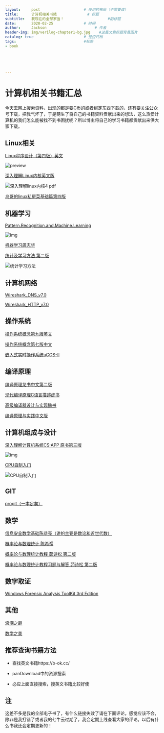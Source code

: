 ```yaml
---
layout:     post                    # 使用的布局（不需要改）
title:      计算机相关书籍              # 标题 
subtitle:   我现在的全部家当！					 #副标题
date:       2020-02-25              # 时间
author:     Jackson                      # 作者
header-img: img/verilog-chapter1-bg.jpg    #这篇文章标题背景图片
catalog: true                       # 是否归档
tags:                               #标签
- book





---
```


# 计算机相关书籍汇总

今天去网上搜索资料，出现的都是要C币的或者绑定东西下载的，还有要关注公众号下载，把我气坏了，于是萌生了将自己的书籍资料贡献出来的想法，这么热爱计算机的我们怎么能被找不到书困扰呢？所以博主将自己的学习书籍都贡献出来供大家下载。

## Linux相关

[Linux程序设计（第四版）英文](http://sql.icrystal.top/book%2FBeginning%20Linux%20Programming%2C%204%20Ed.pdf)

![preview](https://pic4.zhimg.com/v2-a7c67a750a76f1d126491bef88921f77_r.jpg)

[深入理解Linux内核英文版](http://sql.icrystal.top/book%2Funderstanding.linux.kernel.pdf)

![深入理解linux内核4 pdf](http://pic.downcc.com/upload/2017-8/201783155049764860.png)

[鸟哥的linux私房菜基础篇第四版](http://sql.icrystal.top/book%2F%E9%B8%9F%E5%93%A5%E7%9A%84Linux%E7%A7%81%E6%88%BF%E8%8F%9C-%E5%9F%BA%E7%A1%80%E7%AF%87%E7%AC%AC%E5%9B%9B%E7%89%88.pdf)

## 机器学习

[Pattern.Recognition.and.Machine.Learning](http://sql.icrystal.top/book%2FPattern.Recognition.and.Machine.Learning.pdf)

![img](https://img1.doubanio.com/view/subject/l/public/s29839398.jpg)

[机器学习周志华](http://sql.icrystal.top/book%2F%E6%9C%BA%E5%99%A8%E5%AD%A6%E4%B9%A0_%E5%91%A8%E5%BF%97%E5%8D%8E.pdf)

[统计及学习方法 第二版](http://sql.icrystal.top/book%2F%E7%BB%9F%E8%AE%A1%E5%AD%A6%E4%B9%A0%E6%96%B9%E6%B3%95%20%E7%AC%AC%E4%BA%8C%E7%89%88.pdf)

![统计学习方法](https://img3.doubanio.com/view/subject/s/public/s9108113.jpg)

## 计算机网络

[Wireshark_DNS_v7.0](http://sql.icrystal.top/book%2FWireshark_DNS_v7.0.pdf)

[Wireshark_HTTP_v7.0](http://sql.icrystal.top/book%2FWireshark_HTTP_v7.0.pdf)

## 操作系统

[操作系统概念第九版英文](http://sql.icrystal.top/book%2FOperating.System.Concepts.pdf)

[操作系统概念第七版中文](http://sql.icrystal.top/book%2F%E6%93%8D%E4%BD%9C%E7%B3%BB%E7%BB%9F%E6%A6%82%E5%BF%B5%E7%AC%AC%E4%B8%83%E7%89%88%E4%B8%AD%E6%96%87%E7%89%88.pdf)

[嵌入式实时操作系统uCOS-II](http://sql.icrystal.top/book%2F%E5%B5%8C%E5%85%A5%E5%BC%8F%E5%AE%9E%E6%97%B6%E6%93%8D%E4%BD%9C%E7%B3%BB%E7%BB%9FuCOS-II%28%E4%B8%AD%E6%96%87%E7%89%88%29.pdf)

## 编译原理

[编译原理龙书中文第二版](http://sql.icrystal.top/book%2F1.%5B%E9%BE%99%E4%B9%A6%5D%E7%BC%96%E8%AF%91%E5%8E%9F%E7%90%86%20%E4%B8%AD%E6%96%87%E7%AC%AC%E4%BA%8C%E7%89%88%20%E4%B9%A6%E7%AD%BE.pdf)

[现代编译原理C语言描述虎书](http://sql.icrystal.top/book%2F%E7%8E%B0%E4%BB%A3%E7%BC%96%E8%AF%91%E5%8E%9F%E7%90%86-c%E8%AF%AD%E8%A8%80%E6%8F%8F%E8%BF%B0.pdf)

[高级编译器设计与实现鲸书](http://sql.icrystal.top/book%2F%E9%AB%98%E7%BA%A7%E7%BC%96%E8%AF%91%E5%99%A8%E8%AE%BE%E8%AE%A1%E4%B8%8E%E5%AE%9E%E7%8E%B0.pdf)

[编译原理与实践中文版](http://sql.icrystal.top/book%2F%E7%BC%96%E8%AF%91%E5%8E%9F%E7%90%86%E4%B8%8E%E5%AE%9E%E8%B7%B5%E4%B8%AD%E6%96%87%E7%89%88.pdf)

## 计算机组成与设计

[深入理解计算机系统CS:APP 原书第三版](http://sql.icrystal.top/book%2F541118%20%E6%B7%B1%E5%85%A5%E7%90%86%E8%A7%A3%E8%AE%A1%E7%AE%97%E6%9C%BA%E7%B3%BB%E7%BB%9F%EF%BC%88%E5%8E%9F%E4%B9%A6%E7%AC%AC%E4%B8%89%E7%89%883%EF%BC%89@www.java1234.com.pdf)

![img](https://dss2.bdstatic.com/6Ot1bjeh1BF3odCf/it/u=420316001,1448942960&fm=74&app=80&f=JPEG&size=f121,140?sec=1880279984&t=010b9beac48a60e375016d0b720e35ba)

[CPU自制入门](http://sql.icrystal.top/book%2F541118%20%E6%B7%B1%E5%85%A5%E7%90%86%E8%A7%A3%E8%AE%A1%E7%AE%97%E6%9C%BA%E7%B3%BB%E7%BB%9F%EF%BC%88%E5%8E%9F%E4%B9%A6%E7%AC%AC%E4%B8%89%E7%89%883%EF%BC%89@www.java1234.com.pdf)

![CPU自制入门](https://img1.doubanio.com/view/subject/s/public/s27160217.jpg)

## GIT

[progit（一本足矣）](http://sql.icrystal.top/book%2Fprogit.pdf)

## 数学

[信息安全数学基础陈恭亮（讲的主要是数论和近世代数）](http://sql.icrystal.top/book%2F%E3%80%8A%E4%BF%A1%E6%81%AF%E5%AE%89%E5%85%A8%E6%95%B0%E5%AD%A6%E5%9F%BA%E7%A1%80%E3%80%8B%28%20%E7%AC%AC2%E7%89%88%29%E9%99%88%E6%81%AD%E4%BA%AE.pdf)

[概率论与数理统计 陈希孺]()

[概率论与数理统计教程 茆诗松 第二版](http://sql.icrystal.top/book%2F%E6%A6%82%E7%8E%87%E8%AE%BA%E4%B8%8E%E6%95%B0%E7%90%86%E7%BB%9F%E8%AE%A1%E6%95%99%E7%A8%8B%20%E8%8C%86%E8%AF%97%E6%9D%BE%28%E7%AC%AC2%E7%89%88%29.pdf)

[概率论与数理统计教程习题与解答 茆诗松 第二版](http://sql.icrystal.top/book%2F%E6%A6%82%E7%8E%87%E8%AE%BA%E4%B8%8E%E6%95%B0%E7%90%86%E7%BB%9F%E8%AE%A1%E6%95%99%E7%A8%8B%E4%B9%A0%E9%A2%98%E4%B8%8E%E8%A7%A3%E7%AD%94_%E7%AC%AC2%E7%89%88.pdf)

## 数字取证

[Windows Forensic Analysis ToolKit 3rd Edition](http://sql.icrystal.top/book%2FWindows%20Forensic%20Analysis%20Toolkit%203rd%20Edition.pdf)

## 其他

[浪潮之巅](http://sql.icrystal.top/book%2F%E3%80%8A%E6%B5%AA%E6%BD%AE%E4%B9%8B%E5%B7%85%E3%80%8B.pdf)

[数学之美](http://sql.icrystal.top/book%2F%E6%95%B0%E5%AD%A6%E4%B9%8B%E7%BE%8E_%E7%AC%AC%E4%BA%8C%E7%89%88.PDF)

## 推荐查询书籍方法

* 查找英文书籍https://b-ok.cc/

* panDownload中的资源搜索

* 必应上面直接搜索，搜英文书籍比较好使

## 注

这差不多是我的全部电子书了，有什么链接失效了请在下面评论，感觉应该不会，除非是我打错了或者我的七牛云过期了，我会定期上线查看大家的评论。以后有什么书我还会定期更新的！
